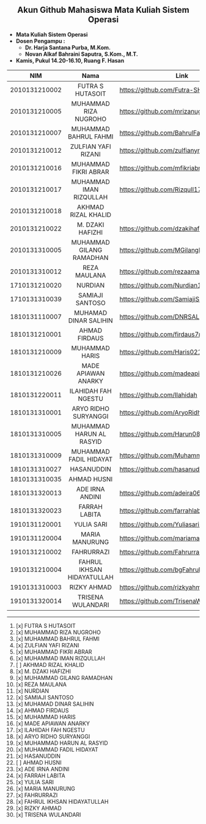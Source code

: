 ## <center>Akun Github Mahasiswa Mata Kuliah Sistem Operasi</center>

- **Mata Kuliah Sistem Operasi**
- **Dosen Pengampu :**
    - **Dr. Harja Santana Purba, M.Kom.**
    - **Novan Alkaf Bahraini Saputra, S.Kom., M.T.**
- **Kamis, Pukul 14.20-16.10, Ruang F. Hasan**


| NIM | Nama | Link | Repository Tugas Sistem Operasi |
| ----------- | :---------: | ---------- | ---------- |
| 2010131210002 | FUTRA S HUTASOIT | https://github.com/Futra-SH | https://github.com/Futra-SH/AdministrasiSistem |
| 2010131210005 | MUHAMMAD RIZA NUGROHO | https://github.com/mrizanugroho | https://github.com/mrizanugroho/CSE-AdminSis22 |
| 2010131210007 | MUHAMMAD BAHRUL FAHMI | https://github.com/BahrulFahmi | https://github.com/BahrulFahmi/Admin_Sistem |
| 2010131210012 | ZULFIAN YAFI RIZANI | https://github.com/zulfianyr9 | https://github.com/zulfianyr9/adminsistem |
| 2010131210016 | MUHAMMAD FIKRI ABRAR | https://github.com/mfikriabrar17 | https://github.com/mfikriabrar17/AdminSistem |
| 2010131210017 | MUHAMMAD IMAN RIZQULLAH | https://github.com/Rizqull17 | https://github.com/Rizqull17/Administrasi-Sistem |
| 2010131210018 | AKHMAD RIZAL KHALID |  |  |
| 2010131210022 | M. DZAKI HAFIZHI | https://github.com/dzakihafizhikandangan | https://github.com/dzakihafizhikandangan/Administrasi_Sistem |
| 2010131310005 | MUHAMMAD GILANG RAMADHAN | https://github.com/MGilangRamadhan | https://github.com/MGilangRamadhan/AdminSis.git |
| 2010131310012 | REZA MAULANA | https://github.com/rezaamaulana | https://github.com/rezaamaulana/AdministrasiSistem.git |
| 1710131210020 | NURDIAN | https://github.com/Nurdian123 | https://github.com/Nurdian123/administrasi-sistem- |
| 1710131310039 | SAMIAJI SANTOSO | https://github.com/SamiajiSantoso | https://github.com/SamiajiSantoso/Administrasi-Sistem |
| 1810131110007 | MUHAMAD DINAR SALIHIN | https://github.com/DNRSAL | https://github.com/DNRSAL/admin-sistem |
| 1810131210001 | AHMAD FIRDAUS | https://github.com/firdaus7neo | https://github.com/firdaus7neo/Administrasi-Sistem |
| 1810131210009 | MUHAMMAD HARIS | https://github.com/Haris0210 | https://github.com/Haris0210/Administrasi-Sistem |
| 1810131210026 | MADE APIAWAN ANARKY | https://github.com/madeapiawan1 | https://github.com/madeapiawan1/Administrasi-Sistem- |
| 1810131220011 | ILAHIDAH FAH NGESTU | https://github.com/Ilahidah | https://github.com/Ilahidah/Admsys |
| 1810131310001 | ARYO RIDHO SURYANGGI | https://github.com/AryoRidho | https://github.com/AryoRidho/Administrasi-Sistem- |
| 1810131310005 | MUHAMMAD HARUN AL RASYID | https://github.com/Harun0825 | https://github.com/Harun0825/administrasi-sistem |
| 1810131310009 | MUHAMMAD FADIL HIDAYAT | https://github.com/MuhammadFadilHidayat | https://github.com/MuhammadFadilHidayat/Administrasi-Sistem |
| 1810131310027 | HASANUDDIN | https://github.com/hasanuddinpmgr | https://github.com/hasanuddinpmgr/Administrasi-Sistem |
| 1810131310035 | AHMAD HUSNI |  |  |
| 1810131320013 | ADE IRNA ANDINI | https://github.com/adeira06 | https://github.com/adeira06/Adminisistem |
| 1810131320023 | FARRAH LABITA | https://github.com/farrahlabita | https://github.com/farrahlabita/AdministrasiSistem |
| 1910131120001 | YULIA SARI | https://github.com/Yuliasari1907 | https://github.com/Yuliasari1907/Administrasi-Sistem |
| 1910131120004 | MARIA MANURUNG | https://github.com/mariamanurungg | https://github.com/mariamanurungg/Administrasi-Sistem |
| 1910131210002 | FAHRURRAZI | https://github.com/FahrurraziULM04 | https://github.com/FahrurraziULM04/Tugas-Administrasi-Sistem |
| 1910131210004 | FAHRUL IKHSAN HIDAYATULLAH | https://github.com/bgFahrulsansbase | https://github.com/bgFahrulsansbase/AKBC6508-ADMINISTRASI-SISTEM |
| 1910131310003 | RIZKY AHMAD | https://github.com/rizkyahmad16 | https://github.com/rizkyahmad16/ABKC6507_Administrasi_Sistem |
| 1910131320014 | TRISENA WULANDARI | https://github.com/TrisenaWulandari | https://github.com/TrisenaWulandari/Administrasi-Sistem |

---

1. [x] FUTRA S HUTASOIT
2. [x] MUHAMMAD RIZA NUGROHO
3. [x] MUHAMMAD BAHRUL FAHMI
4. [x] ZULFIAN YAFI RIZANI
5. [x] MUHAMMAD FIKRI ABRAR
6. [x] MUHAMMAD IMAN RIZQULLAH
7. [ ] AKHMAD RIZAL KHALID
8. [x] M. DZAKI HAFIZHI
9. [x] MUHAMMAD GILANG RAMADHAN
10. [x] REZA MAULANA
11. [x] NURDIAN
12. [x] SAMIAJI SANTOSO
13. [x] MUHAMAD DINAR SALIHIN
14. [x] AHMAD FIRDAUS
15. [x] MUHAMMAD HARIS
16. [x] MADE APIAWAN ANARKY
17. [x] ILAHIDAH FAH NGESTU
18. [x] ARYO RIDHO SURYANGGI
19. [x] MUHAMMAD HARUN AL RASYID
20. [x] MUHAMMAD FADIL HIDAYAT
21. [x] HASANUDDIN
22. [ ] AHMAD HUSNI
23. [x] ADE IRNA ANDINI
24. [x] FARRAH LABITA
25. [x] YULIA SARI
26. [x] MARIA MANURUNG
27. [x] FAHRURRAZI
28. [x] FAHRUL IKHSAN HIDAYATULLAH
29. [x] RIZKY AHMAD
30. [x] TRISENA WULANDARI